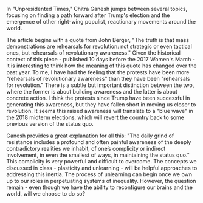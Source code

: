 In "Unpresidented Times," Chitra Ganesh jumps between several topics, focusing on finding a path forward after Trump's election and the emergence of other right-wing populist, reactionary movements around the world.

The article begins with a quote from John Berger, "The truth is that mass demonstrations are rehearsals for revolution: not strategic or even tactical ones, but rehearsals of revolutionary awareness." Given the historical context of this piece - published 10 days before the 2017 Women's March - it is interesting to think how the meaning of this quote has changed over the past year. To me, I have had the feeling that the protests have been more "rehearsals of revolutionary awareness" than they have been "rehearsals for revolution." There is a subtle but important distinction between the two, where the former is about building awareness and the latter is about concrete action. I think the protests since Trump have been successful in generating this awareness, but they have fallen short in moving us closer to revolution. It seems this raised awareness will translate to a "blue wave" in the 2018 midterm elections, which will revert the country back to some previous version of the status quo.

Ganesh provides a great explanation for all this: "The daily grind of resistance includes a profound and often painful awareness of the deeply contradictory realities we inhabit, of one’s complicity or indirect involvement, in even the smallest of ways, in maintaining the status quo." This complicity is very powerful and difficult to overcome. The concepts we discussed in class - plasticity and unlearning - will be helpful approaches to addressing this inertia. The process of unlearning can begin once we own up to our roles in perpetuating systems of inequality. However, the question remain - even though we have the ability to reconfigure our brains and the world, will we choose to do so?
